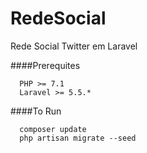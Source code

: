 # RedeSocial
Rede Social Twitter em Laravel

####Prerequites
````
  PHP >= 7.1
  Laravel >= 5.5.*
````
####To Run
````
  composer update
  php artisan migrate --seed
````	

